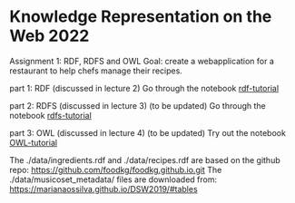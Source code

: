 # Knowledge Representation on the Web 2022


Assignment 1: RDF, RDFS and OWL
Goal: create a webapplication for a restaurant to help chefs manage their recipes. 

part 1: RDF (discussed in lecture 2) 
Go through the notebook [rdf-tutorial](rdf-tutorial.ipynb)

part 2: RDFS (discussed in lecture 3) (to be updated) 
Go through the notebook [rdfs-tutorial](rdfs-tutorial.ipynb)

part 3: OWL (discussed in lecture 4) (to be updated)
Try out the notebook [OWL-tutorial](OWL-tutorial.ipynb) 

The ./data/ingredients.rdf and ./data/recipes.rdf are based on the github repo: https://github.com/foodkg/foodkg.github.io.git
The ./data/musicoset_metadata/ files are downloaded from: https://marianaossilva.github.io/DSW2019/#tables

